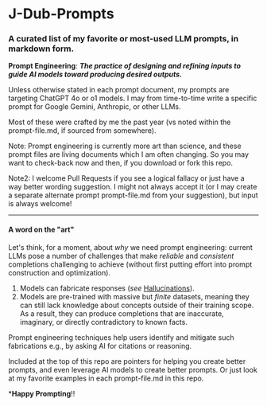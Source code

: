 # J-Dub-Prompts

### A curated list of my favorite or most-used LLM prompts, in markdown form.

**Prompt Engineering**: ***The practice of designing and refining inputs to guide AI models toward producing desired outputs.*** 

Unless otherwise stated in each prompt document, my prompts are targeting ChatGPT 4o or o1 models.  I may from time-to-time write a specific prompt for Google Gemini, Anthropic, or other LLMs. 

Most of these were crafted by me the past year (vs noted within the prompt-file.md, if sourced from somewhere).

Note: Prompt engineering is currently more art than science, and these prompt files are living documents which I am often changing.  So you may want to check-back now and then, if you download or fork this repo.

Note2: I welcome Pull Requests if you see a logical fallacy or just have a way better wording suggestion.  I might not always accept it (or I may create a separate alternate prompt prompt-file.md from your suggestion), but input is always welcome!

----

#### A word on the "art"

Let's think, for a moment, about *why* we need prompt engineering: current LLMs pose a number of challenges that make *reliable* and *consistent* completions challenging to achieve (without first putting effort into prompt construction and optimization). 

1. Models can fabricate responses (*see* [Hallucinations](https://en.wikipedia.org/wiki/Hallucination_(artificial_intelligence))). 
2. Models are pre-trained with massive but *finite* datasets, meaning they can still lack knowledge about concepts outside of their training scope. As a result, they can produce completions that are inaccurate, imaginary, or directly contradictory to known facts.

Prompt engineering techniques help users identify and mitigate such fabrications e.g., by asking AI for citations or reasoning.

Included at the top of this repo are pointers for helping you create better prompts, and even leverage AI models to create better prompts.  Or just look at my favorite examples in each prompt-file.md in this repo.

***Happy Prompting**!!